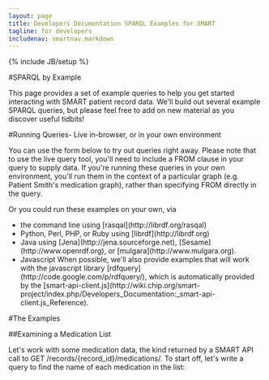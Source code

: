 ```yaml
---
layout: page
title: Developers Documentation SPARQL Examples for SMART
tagline: for developers
includenav: smartnav.markdown
---
```

{% include JB/setup %}

<div id="toc"> </div>

#SPARQL by Example

This page provides a set of example queries to help you get started interacting with SMART patient record data. We'll build out several example SPARQL queries, but please feel free to add on new material as you discover useful tidbits! 

#Running Queries- Live in-browser, or in your own environment

You can use the form below to try out queries right away. Please note that to use the live query tool, you'll need to include a FROM <graph> clause in your query to supply data. If you're running these queries in your own environment, you'll run them in the context of a particular graph (e.g. Patient Smith's medication graph), rather than specifying FROM directly in the query.

Or you could run these examples on your own, via

<ul><li>the command line using [rasqal](http://librdf.org/rasqal)</li>
    <li>Python, Perl, PHP, or Ruby using [librdf](http://librdf.org)</li>
    <li>Java using [Jena](http://jena.sourceforge.net), [Sesame](http://www.openrdf.org), or [mulgara](http://www.mulgara.org).</li>
    <li>Javascript When possible, we'll also provide examples that will work with the javascript library [rdfquery](http://code.google.com/p/rdfquery/), which is automatically provided by the [smart-api-client.js](http://wiki.chip.org/smart-project/index.php/Developers_Documentation:_smart-api-client.js_Reference).</li>
	</ul>
	
#The Examples	

##Examining a Medication List

Let's work with some medication data, the kind returned by a SMART API call to GET /records/{record_id}/medications/. To start off, let's write a query to find the name of each medication in the list: 	 